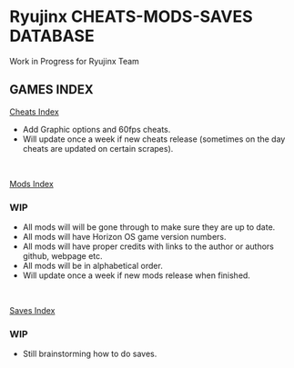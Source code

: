 # Ryujinx CHEATS-MODS-SAVES DATABASE 

Work in Progress for Ryujinx Team


## GAMES INDEX

[Cheats Index](Cheats.md)

- Add Graphic options and 60fps cheats.
- Will update once a week if new cheats release (sometimes on the day cheats are updated on certain scrapes).
</br>

[Mods Index](Mods.md)
### WIP
- All mods will will be gone through to make sure they are up to date.
- All mods will have Horizon OS game version numbers.
- All mods will have proper credits with links to the author or authors github, webpage etc.
- All mods will be in alphabetical order.
- Will update once a week if new mods release when finished.
</br>

[Saves Index](Saves.md)
### WIP
- Still brainstorming how to do saves.
